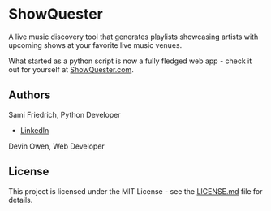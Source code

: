 # ShowQuester
A live music discovery tool that generates playlists showcasing artists with upcoming shows at your favorite live music venues.

What started as a python script is now a fully fledged web app - check it out for yourself at [ShowQuester.com](https://www.showquester.com).

## Authors
Sami Friedrich, Python Developer
- [LinkedIn](https://www.linkedin.com/in/sami-friedrich/)

Devin Owen, Web Developer
 
## License
This project is licensed under the MIT License - see the [LICENSE.md](https://github.com/samifriedrich/showquester/blob/master/LICENSE) file for details.

